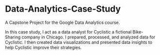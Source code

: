 # Data-Analytics-Case-Study
A Capstone Project for the Google Data Analytics course.

In this case study, I act as a data analyst for Cyclistic a fictional Bike-Sharing company in Chicago. I prepared, processed, and analyzed data for Cyclistic. I then created data visualizations and presented data insights to help Cyclistic improve their strategies.
